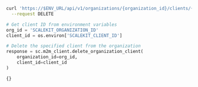 <CodeWithHeader method="delete" endpoint="/api/v1/organizations/{organization_id}/clients/{client_id}">

<Tabs groupId="tech-stack" querystring>
<TabItem value="curl" label="cURL">

```bash showLineNumbers
curl 'https://$ENV_URL/api/v1/organizations/{organization_id}/clients/{client_id}' \
  --request DELETE
```

</TabItem>
<TabItem value="python" label="Python">

```python showLineNumbers
# Get client ID from environment variables
org_id = 'SCALEKIT_ORGANIZATION_ID'
client_id = os.environ['SCALEKIT_CLIENT_ID']

# Delete the specified client from the organization
response = sc.m2m_client.delete_organization_client(
    organization_id=org_id,
    client_id=client_id
)
```

</TabItem>
</Tabs>
</CodeWithHeader>
<CodeWithHeader title="Response">

```
{}
```

</CodeWithHeader>
